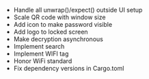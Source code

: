 - Handle all unwrap()/expect() outside UI setup
- Scale QR code with window size
- Add icon to make password visible
- Add logo to locked screen
- Make decryption asynchronous
- Implement search
- Implement WIFI tag
- Honor WiFi standard
- Fix dependency versions in Cargo.toml
